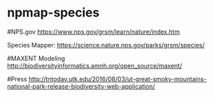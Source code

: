 npmap-species
=============

#NPS.gov
https://www.nps.gov/grsm/learn/nature/index.htm

Species Mapper:
https://science.nature.nps.gov/parks/grsm/species/

#MAXENT Modeling
http://biodiversityinformatics.amnh.org/open_source/maxent/

#Press
http://tntoday.utk.edu/2016/08/03/ut-great-smoky-mountains-national-park-release-biodiversity-web-application/
